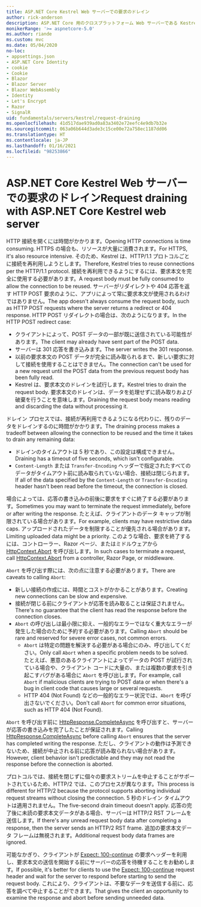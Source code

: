 ```yaml
---
title: ASP.NET Core Kestrel Web サーバーでの要求のドレイン
author: rick-anderson
description: ASP.NET Core 用のクロスプラットフォーム Web サーバーである Kestrel での要求のドレインについて説明します。
monikerRange: '>= aspnetcore-5.0'
ms.author: riande
ms.custom: mvc
ms.date: 05/04/2020
no-loc:
- appsettings.json
- ASP.NET Core Identity
- cookie
- Cookie
- Blazor
- Blazor Server
- Blazor WebAssembly
- Identity
- Let's Encrypt
- Razor
- SignalR
uid: fundamentals/servers/kestrel/request-draining
ms.openlocfilehash: 41d517dae939ad0a83a3402e72eefc4e9db7b32e
ms.sourcegitcommit: 063a06b644d3ade3c15ce00e72a758ec1187dd06
ms.translationtype: HT
ms.contentlocale: ja-JP
ms.lasthandoff: 01/16/2021
ms.locfileid: "98253866"
---
```

# <a name="request-draining-with-aspnet-core-kestrel-web-server"></a><span data-ttu-id="90b41-103">ASP.NET Core Kestrel Web サーバーでの要求のドレイン</span><span class="sxs-lookup"><span data-stu-id="90b41-103">Request draining with ASP.NET Core Kestrel web server</span></span>

<span data-ttu-id="90b41-104">HTTP 接続を開くには時間がかかります。</span><span class="sxs-lookup"><span data-stu-id="90b41-104">Opening HTTP connections is time consuming.</span></span> <span data-ttu-id="90b41-105">HTTPS の場合も、リソースが大量に消費されます。</span><span class="sxs-lookup"><span data-stu-id="90b41-105">For HTTPS, it's also resource intensive.</span></span> <span data-ttu-id="90b41-106">そのため、Kestrel は、HTTP/1.1 プロトコルごとに接続を再利用しようとします。</span><span class="sxs-lookup"><span data-stu-id="90b41-106">Therefore, Kestrel tries to reuse connections per the HTTP/1.1 protocol.</span></span> <span data-ttu-id="90b41-107">接続を再利用できるようにするには、要求本文を完全に使用する必要があります。</span><span class="sxs-lookup"><span data-stu-id="90b41-107">A request body must be fully consumed to allow the connection to be reused.</span></span> <span data-ttu-id="90b41-108">サーバーがリダイレクトや 404 応答を返す HTTP POST 要求のように、アプリによって常に要求本文が使用されるわけではありません。</span><span class="sxs-lookup"><span data-stu-id="90b41-108">The app doesn't always consume the request body, such as HTTP POST requests where the server returns a redirect or 404 response.</span></span> <span data-ttu-id="90b41-109">HTTP POST リダイレクトの場合は、次のようになります。</span><span class="sxs-lookup"><span data-stu-id="90b41-109">In the HTTP POST redirect case:</span></span>

* <span data-ttu-id="90b41-110">クライアントによって、POST データの一部が既に送信されている可能性があります。</span><span class="sxs-lookup"><span data-stu-id="90b41-110">The client may already have sent part of the POST data.</span></span>
* <span data-ttu-id="90b41-111">サーバーは 301 応答を書き込みます。</span><span class="sxs-lookup"><span data-stu-id="90b41-111">The server writes the 301 response.</span></span>
* <span data-ttu-id="90b41-112">以前の要求本文の POST データが完全に読み取られるまで、新しい要求に対して接続を使用することはできません。</span><span class="sxs-lookup"><span data-stu-id="90b41-112">The connection can't be used for a new request until the POST data from the previous request body has been fully read.</span></span>
* <span data-ttu-id="90b41-113">Kestrel は、要求本文のドレインを試行します。</span><span class="sxs-lookup"><span data-stu-id="90b41-113">Kestrel tries to drain the request body.</span></span> <span data-ttu-id="90b41-114">要求本文のドレインは、データを処理せずに読み取りおよび破棄を行うことを意味します。</span><span class="sxs-lookup"><span data-stu-id="90b41-114">Draining the request body means reading and discarding the data without processing it.</span></span>

<span data-ttu-id="90b41-115">ドレイン プロセスでは、接続が再利用できるようになる代わりに、残りのデータをドレインするのに時間がかかります。</span><span class="sxs-lookup"><span data-stu-id="90b41-115">The draining process makes a tradeoff between allowing the connection to be reused and the time it takes to drain any remaining data:</span></span>

* <span data-ttu-id="90b41-116">ドレインのタイムアウトは 5 秒であり、この設定は構成できません。</span><span class="sxs-lookup"><span data-stu-id="90b41-116">Draining has a timeout of five seconds, which isn't configurable.</span></span>
* <span data-ttu-id="90b41-117">`Content-Length` または `Transfer-Encoding` ヘッダーで指定されたすべてのデータがタイムアウト前に読み取られていない場合、接続は閉じられます。</span><span class="sxs-lookup"><span data-stu-id="90b41-117">If all of the data specified by the `Content-Length` or `Transfer-Encoding` header hasn't been read before the timeout, the connection is closed.</span></span>

<span data-ttu-id="90b41-118">場合によっては、応答の書き込みの前後に要求をすぐに終了する必要があります。</span><span class="sxs-lookup"><span data-stu-id="90b41-118">Sometimes you may want to terminate the request immediately, before or after writing the response.</span></span> <span data-ttu-id="90b41-119">たとえば、クライアントのデータ キャップが制限されている場合があります。</span><span class="sxs-lookup"><span data-stu-id="90b41-119">For example, clients may have restrictive data caps.</span></span> <span data-ttu-id="90b41-120">アップロードされたデータを制限することが優先される場合があります。</span><span class="sxs-lookup"><span data-stu-id="90b41-120">Limiting uploaded data might be a priority.</span></span> <span data-ttu-id="90b41-121">このような場合、要求を終了するには、コントローラー、Razor ページ、またはミドルウェアから [HttpContext.Abort](xref:Microsoft.AspNetCore.Http.HttpContext.Abort%2A) を呼び出します。</span><span class="sxs-lookup"><span data-stu-id="90b41-121">In such cases to terminate a request, call [HttpContext.Abort](xref:Microsoft.AspNetCore.Http.HttpContext.Abort%2A) from a controller, Razor Page, or middleware.</span></span>

<span data-ttu-id="90b41-122">`Abort` を呼び出す際には、次の点に注意する必要があります。</span><span class="sxs-lookup"><span data-stu-id="90b41-122">There are caveats to calling `Abort`:</span></span>

* <span data-ttu-id="90b41-123">新しい接続の作成には、時間とコストがかかることがあります。</span><span class="sxs-lookup"><span data-stu-id="90b41-123">Creating new connections can be slow and expensive.</span></span>
* <span data-ttu-id="90b41-124">接続が閉じる前にクライアントが応答を読み取ることは保証されません。</span><span class="sxs-lookup"><span data-stu-id="90b41-124">There's no guarantee that the client has read the response before the connection closes.</span></span>
* <span data-ttu-id="90b41-125">`Abort` の呼び出しは最小限に抑え、一般的なエラーではなく重大なエラーが発生した場合のために予約する必要があります。</span><span class="sxs-lookup"><span data-stu-id="90b41-125">Calling `Abort` should be rare and reserved for severe error cases, not common errors.</span></span>
  * <span data-ttu-id="90b41-126">`Abort` は特定の問題を解決する必要がある場合にのみ、呼び出してください。</span><span class="sxs-lookup"><span data-stu-id="90b41-126">Only call `Abort` when a specific problem needs to be solved.</span></span> <span data-ttu-id="90b41-127">たとえば、悪意のあるクライアントによってデータの POST が試行されている場合や、クライアント コードに大量の、または複数の要求を引き起こすバグがある場合に `Abort` を呼び出します。</span><span class="sxs-lookup"><span data-stu-id="90b41-127">For example, call `Abort` if malicious clients are trying to POST data or when there's a bug in client code that causes large or several requests.</span></span>
  * <span data-ttu-id="90b41-128">HTTP 404 (Not Found) などの一般的なエラー状況では、`Abort` を呼び出さないでください。</span><span class="sxs-lookup"><span data-stu-id="90b41-128">Don't call `Abort` for common error situations, such as HTTP 404 (Not Found).</span></span>

<span data-ttu-id="90b41-129">`Abort` を呼び出す前に [HttpResponse.CompleteAsync](xref:Microsoft.AspNetCore.Http.HttpResponse.CompleteAsync%2A) を呼び出すと、サーバーが応答の書き込みを完了したことが保証されます。</span><span class="sxs-lookup"><span data-stu-id="90b41-129">Calling [HttpResponse.CompleteAsync](xref:Microsoft.AspNetCore.Http.HttpResponse.CompleteAsync%2A) before calling `Abort` ensures that the server has completed writing the response.</span></span> <span data-ttu-id="90b41-130">ただし、クライアントの動作は予測できないため、接続が中止される前に応答が読み取られない場合があります。</span><span class="sxs-lookup"><span data-stu-id="90b41-130">However, client behavior isn't predictable and they may not read the response before the connection is aborted.</span></span>

<span data-ttu-id="90b41-131">プロトコルでは、接続を閉じずに個々の要求ストリームを中止することがサポートされているため、HTTP/2 では、このプロセスが異なります。</span><span class="sxs-lookup"><span data-stu-id="90b41-131">This process is different for HTTP/2 because the protocol supports aborting individual request streams without closing the connection.</span></span> <span data-ttu-id="90b41-132">5 秒のドレイン タイムアウトは適用されません。</span><span class="sxs-lookup"><span data-stu-id="90b41-132">The five-second drain timeout doesn't apply.</span></span> <span data-ttu-id="90b41-133">応答の完了後に未読の要求本文データがある場合、サーバーは HTTP/2 RST フレームを送信します。</span><span class="sxs-lookup"><span data-stu-id="90b41-133">If there's any unread request body data after completing a response, then the server sends an HTTP/2 RST frame.</span></span> <span data-ttu-id="90b41-134">追加の要求本文データ フレームは無視されます。</span><span class="sxs-lookup"><span data-stu-id="90b41-134">Additional request body data frames are ignored.</span></span>

<span data-ttu-id="90b41-135">可能なかぎり、クライアントが [Expect: 100-continue](https://developer.mozilla.org/docs/Web/HTTP/Status/100) の要求ヘッダーを利用し、要求本文の送信を開始する前にサーバーの応答を待機することをお勧めします。</span><span class="sxs-lookup"><span data-stu-id="90b41-135">If possible, it's better for clients to use the [Expect: 100-continue](https://developer.mozilla.org/docs/Web/HTTP/Status/100) request header and wait for the server to respond before starting to send the request body.</span></span> <span data-ttu-id="90b41-136">これにより、クライアントは、不要なデータを送信する前に、応答を調べて中止することができます。</span><span class="sxs-lookup"><span data-stu-id="90b41-136">That gives the client an opportunity to examine the response and abort before sending unneeded data.</span></span>
